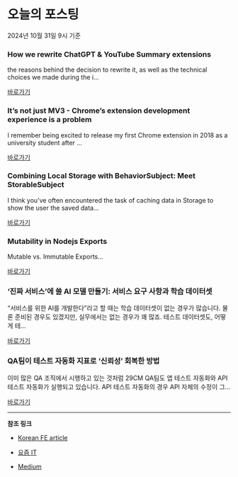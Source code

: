 # 오늘의 포스팅 
2024년 10월 31일 9시 기준 

### How we rewrite ChatGPT & YouTube Summary extensions 

 the reasons behind the decision to rewrite it, as well as the technical choices we made during the i... 

 [바로가기](https://medium.com/m/signin?actionUrl=https%3A%2F%2Fmedium.com%2F_%2Fbookmark%2Fp%2F575752d68771&operation=register&redirect=https%3A%2F%2Fdevelopers.glasp.co%2Fhow-we-rewrite-chatgpt-youtube-summary-extensions-575752d68771&source=------react---0-84----------react------bookmark_preview----3e4ee662_eed5_46ed_9b6c_8ee3d1462aa1-------) 

### It’s not just MV3 - Chrome’s extension development experience is a problem 

 I remember being excited to release my first Chrome extension in 2018 as a university student after ... 

 [바로가기](https://medium.com/m/signin?actionUrl=https%3A%2F%2Fmedium.com%2F_%2Fbookmark%2Fp%2Fe20a7707f760&operation=register&redirect=https%3A%2F%2Fmedium.com%2F%40mitchellkossoris%2Fits-not-just-mv3-chrome-s-extension-development-experience-is-a-problem-e20a7707f760&source=------javascript---0-84----------javascript------bookmark_preview----92c9b6d1_5786_47e0_ab51_0420abe38859-------) 

### Combining Local Storage with BehaviorSubject: Meet StorableSubject 

 I think you’ve often encountered the task of caching data in Storage to show the user the saved data... 

 [바로가기](https://medium.com/m/signin?actionUrl=https%3A%2F%2Fmedium.com%2F_%2Fbookmark%2Fp%2F67b87bf3d5f9&operation=register&redirect=https%3A%2F%2Fmedium.com%2F%40davidkasumovfrontend%2Fcombining-local-storage-with-behaviorsubject-meet-storablesubject-67b87bf3d5f9&source=------typescript---0-84----------typescript------bookmark_preview----72fff254_248f_45cf_883b_0d33e3b57bdf-------) 

### Mutability in Nodejs Exports 

 Mutable vs. Immutable Exports... 

 [바로가기](https://medium.com/m/signin?actionUrl=https%3A%2F%2Fmedium.com%2F_%2Fbookmark%2Fp%2F1d8f3c4f791d&operation=register&redirect=https%3A%2F%2Fskchawala.medium.com%2Fmutability-in-nodejs-exports-1d8f3c4f791d&source=------frontend---0-84----------frontend------bookmark_preview----d9935e3f_96ba_491a_92ae_78b2dfe88eab-------) 

### ‘진짜 서비스’에 쓸 AI 모델 만들기: 서비스 요구 사항과 학습 데이터셋 

 “서비스를 위한 AI를 개발한다”라고 할 때는 학습 데이터셋이 없는 경우가 많습니다. 물론 준비된 경우도 있겠지만, 실무에서는 없는 경우가 꽤 많죠. 테스트 데이터셋도, 어떻게 테... 

 [바로가기](https://yozm.wishket.com/magazine/detail/2824/) 

### QA팀이 테스트 자동화 지표로 ‘신뢰성’ 회복한 방법 

 이미 많은 QA 조직에서 시행하고 있는 것처럼 29CM QA팀도 앱 테스트 자동화와 API 테스트 자동화가 실행되고 있습니다. API 테스트 자동화의 경우 API 자체의 수정이 그... 

 [바로가기](https://yozm.wishket.com/magazine/detail/2823/) 

---

**참조 링크**

- [Korean FE article](https://kofearticle.substack.com) 

- [요즘 IT](https://yozm.wishket.com/magazine) 

- [Medium](https://medium.com) 

